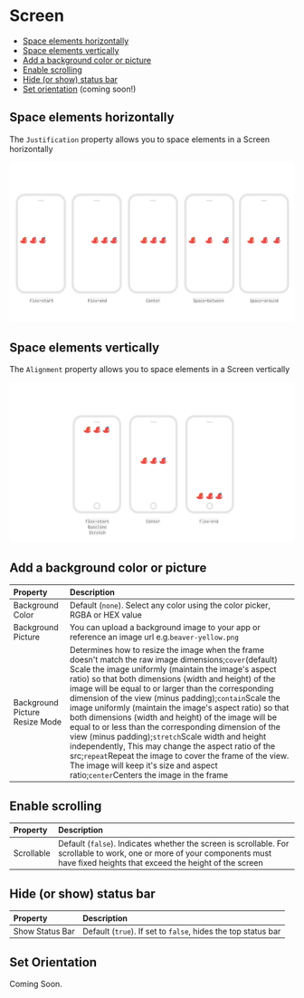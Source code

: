 # Screen

* [Space elements horizontally](screen.md#space-elements-horizontally)
* [Space elements vertically](screen.md#space-elements-vertically)
* [Add a background color or picture](screen.md#add-a-background-color-or-picture)
* [Enable scrolling](screen.md#enable-scrolling)
* [Hide \(or show\) status bar](screen.md#hide-or-show-status-bar)
* [Set orientation](screen.md#set-orientation) \(coming soon!\)

## Space elements horizontally

The `Justification` property allows you to space elements in a Screen horizontally

![](../../../../.gitbook/assets/thunkable-documentation-exhibits-64%20%281%29.png)

## Space elements vertically

The `Alignment` property allows you to space elements in a Screen vertically

![](../../../../.gitbook/assets/spacing-fig-2.png)

## Add a background color or picture

| Property | Description |
| :--- | :--- |
| Background Color | Default \(`none`\). Select any color using the color picker, RGBA or HEX value |
| Background Picture | You can upload a background image to your app or reference an image url e.g.`beaver-yellow.png` |
| Background Picture Resize Mode | Determines how to resize the image when the frame doesn't match the raw image dimensions;`cover`\(default\) Scale the image uniformly \(maintain the image's aspect ratio\) so that both dimensions \(width and height\) of the image will be equal to or larger than the corresponding dimension of the view \(minus padding\);`contain`Scale the image uniformly \(maintain the image's aspect ratio\) so that both dimensions \(width and height\) of the image will be equal to or less than the corresponding dimension of the view \(minus padding\);`stretch`Scale width and height independently, This may change the aspect ratio of the src;`repeat`Repeat the image to cover the frame of the view. The image will keep it's size and aspect ratio;`center`Centers the image in the frame |

## Enable scrolling

| Property | Description |
| :--- | :--- |
| Scrollable | Default \(`false`\). Indicates whether the screen is scrollable. For scrollable to work, one or more of your components must have fixed heights that exceed the height of the screen |

## Hide \(or show\) status bar

| Property | Description |
| :--- | :--- |
| Show Status Bar | Default \(`true`\). If set to `false`, hides the top status bar |

## Set Orientation

Coming Soon.

